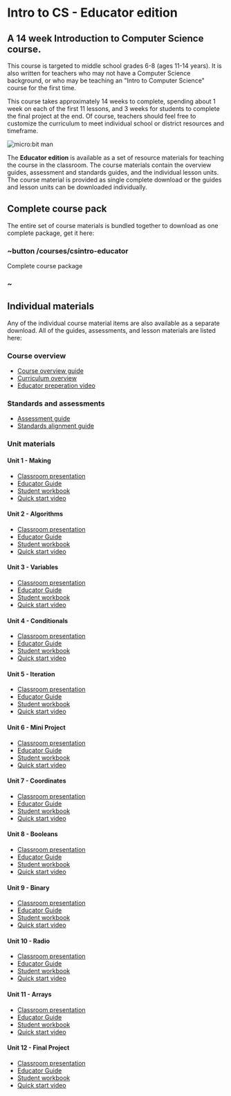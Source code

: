 # Intro to CS - Educator edition

## A 14 week Introduction to Computer Science course.

This course is targeted to middle school grades 6-8 (ages 11-14 years).  It is also written for teachers who may not have a Computer Science background, or who may be teaching an "Intro to Computer Science" course for the first time.

This course takes approximately 14 weeks to complete, spending about 1 week on each of the first 11 lessons, and 3 weeks for students to complete the final project at the end.  Of course, teachers should feel free to customize the curriculum to meet individual school or district resources and timeframe.

![micro:bit man](/static/courses/csintro-educator.jpg)

The **Educator edition** is available as a set of resource materials for teaching the course in the classroom. The course materials contain the overview guides, assessment and standards guides, and the individual lesson units. The course material is provided as single complete download or the guides and lesson units can be downloaded individually.

## Complete course pack

The entire set of course materials is bundled together to download as one complete package, get it here:

### ~button /courses/csintro-educator

Complete course package

### ~

## Individual materials

Any of the individual course material items are also available as a separate download. All of the guides, assessments, and lesson materials are listed here:

### Course overview

* [Course overview guide](#)
* [Curriculum overview](#)
* [Educator preperation video](#)

### Standards and assessments

* [Assessment guide](#)
* [Standards alignment guide](#)

### Unit materials

#### Unit 1 - Making

* [Classroom presentation](#)
* [Educator Guide](#)
* [Student workbook](#)
* [Quick start video](#)

#### Unit 2 - Algorithms

* [Classroom presentation](#)
* [Educator Guide](#)
* [Student workbook](#)
* [Quick start video](#)

#### Unit 3 - Variables

* [Classroom presentation](#)
* [Educator Guide](#)
* [Student workbook](#)
* [Quick start video](#)

#### Unit 4 - Conditionals

* [Classroom presentation](#)
* [Educator Guide](#)
* [Student workbook](#)
* [Quick start video](#)

#### Unit 5 - Iteration

* [Classroom presentation](#)
* [Educator Guide](#)
* [Student workbook](#)
* [Quick start video](#)

#### Unit 6 - Mini Project

* [Classroom presentation](#)
* [Educator Guide](#)
* [Student workbook](#)
* [Quick start video](#)

#### Unit 7 - Coordinates

* [Classroom presentation](#)
* [Educator Guide](#)
* [Student workbook](#)
* [Quick start video](#)

#### Unit 8 - Booleans

* [Classroom presentation](#)
* [Educator Guide](#)
* [Student workbook](#)
* [Quick start video](#)

#### Unit 9 - Binary

* [Classroom presentation](#)
* [Educator Guide](#)
* [Student workbook](#)
* [Quick start video](#)

#### Unit 10 - Radio

* [Classroom presentation](#)
* [Educator Guide](#)
* [Student workbook](#)
* [Quick start video](#)

#### Unit 11 - Arrays

* [Classroom presentation](#)
* [Educator Guide](#)
* [Student workbook](#)
* [Quick start video](#)

#### Unit 12 - Final Project

* [Classroom presentation](#)
* [Educator Guide](#)
* [Student workbook](#)
* [Quick start video](#)
